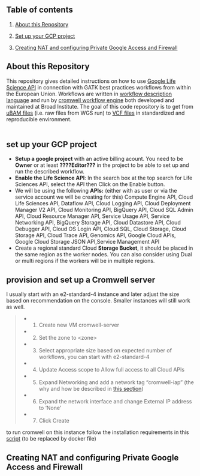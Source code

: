 ## Table of contents  
1. [About this Repository](#About-this-Repository)
2. [Set up your GCP project](#Instructions-to-use-the-Jupyterhub-on-the-VSC)


4. [Creating NAT and configuring Private Google Access and Firewall](#Creating-NAT-and-configuring-Private-Google-Access-and-Firewall)


## About this Repository  
This repository gives detailed instructions on how to use [Google Life Science API](https://cloud.google.com/life-sciences/docs/reference/rest) in connection with GATK best practices workflows from within the European Union. Workflows are written in [workflow description language](https://github.com/openwdl/wdl) and run by [cromwell workflow engine](https://cromwell.readthedocs.io/en/develop/) both developed and maintained at Broad Institute. The goal of this code repository is to get from [uBAM files](https://gatk.broadinstitute.org/hc/en-us/articles/360035532132-uBAM-Unmapped-BAM-Format) (i.e. raw files from WGS run) to [VCF files](https://samtools.github.io/hts-specs/VCFv4.2.pdf) in standardized and reproducible environment. 
<br/><br/>

## set up your GCP project

* __Setup a google project__ with an active billing acount. You need to be __Owner__ or at least __????Editor???__ in the project to be able to set up and run the described workflow.
* __Enable the Life Science API__: In the search box at the top search for Life Sciences API, select the API then Click on the Enable button. 
* We will be using the following __APIs:__ (either with as user or via the service account we will be creating for this) Compute Engine API, Cloud Life Sciences API, Dataflow API, Cloud Logging API, Cloud Deployment Manager V2 API, Cloud Monitoring API, BigQuery API, Cloud SQL Admin API, Cloud Resource Manager API, Service Usage API, Service Networking API, BigQuery Storage API, Cloud Datastore API, Cloud Debugger API, Cloud OS Login API, Cloud SQL, Cloud Storage, Cloud Storage API, Cloud Trace API, Genomics API, Google Cloud APIs, Google Cloud Storage JSON API,Service Management API  
* Create a regional standard Cloud __Storage Bucket__, it should be placed in the same region as the worker nodes. You can also consider using Dual or multi regions if the workers will be in multiple regions.

## provision and set up a Cromwell server

I usually start with an e2-standard-4 instance and later adjust the size based on recommendation on the console. Smaller instances will still work as well.

>* 1. Create new VM cromwell-server
>* 2. Set the zone to \<zone\>
>* 3. Select appropriate size based on expected number of workflows, you can start with e2-standard-4
>* 4. Update Access scope to Allow full access to all Cloud APIs
>* 5. Expand Networking and add a network tag “cromwell-iap” (the why and how be described in [this section](#Creating-NAT-and-configuring-Private-Google-Access-and-Firewall))
>* 6. Expand the network interface and change External IP address to ‘None’
>* 7. Click Create

to run cromwell on this instance follow the installation requirements in this [script](/cromwell_server/setp_cromwell.sh) (to be replaced by docker file) 


## Creating NAT and configuring Private Google Access and Firewall

